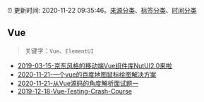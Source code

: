 :alarm_clock: 更新时间: 2020-11-22 09:35:46。[来源分类](../README.md)、[标签分类](../TAGS.md)、[时间分类](../TIMELINE.md)

## Vue


> 关键字：`Vue`、`ElementUI`



- [2019-03-15-京东风格的移动端Vue组件库NutUI2.0来啦](https://jdc.jd.com/archives/212979) 
- [2020-11-21-一个vue的百度地图鼠标绘图解决方案](https://juejin.im/post/6897851738879950855) 
- [2020-11-21-从Vue源码的角度解析面试题一](https://juejin.im/post/6897844050297094158) 
- [2019-12-18-Vue-Testing-Crash-Course](https://dev.to/blacksonic/vue-testing-crash-course-59kl) 